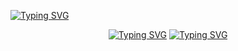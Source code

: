 [![Typing SVG](https://readme-typing-svg.demolab.com/?center=false&background=000000&color=00CC00&multiline=true&duration=600&pause=600&width=1000&height=400&font=Ubuntu+Mono&size=25&lines=​ javier@linux:~$+echo+$GREETINGS;​ Hello+Earthlings;​ I'm+Javier/Pancake;​ Programmer+by+day;​ Cosmos+traveler+by;​ Traceback+(most+recent+call+last):;​ ​ ​ ​ ​ File+"github.com/Pankeking/Pankeking/README.md";​ ​ ​ ​ ​ line+1+in+<module>;​ TypeError:+unhashable+type:+'space-time-continuum';​ .;​ .;​ ^C;​ javier@linux:~$;​ ;​ ;​ ;)](https://git.io/typing-svg)

<div align="center">
  
  [![Typing SVG](https://readme-typing-svg.demolab.com/?background=FFFFFF&color=000000&vCenter=true&center=true&duration=1000&pause=2000&height=30&width=210&size=20&lines=Programmer+by+day)](https://git.io/typing-svg)
  [![Typing SVG](https://readme-typing-svg.demolab.com/?background=000000&color=FFFFFF&vCenter=true&center=true&duration=1000&pause=2000&height=30&width=300&size=20&lines=Cosmos+traveler+by+night)](https://git.io/typing-svg)
</div>
<!--
**Pankeking/Pankeking** is a ✨ _special_ ✨ repository because its `README.md` (this file) appears on your GitHub profile.

Here are some ideas to get you started:

- 🔭 I’m currently working on ...
- 🌱 I’m currently learning ...
- 👯 I’m looking to collaborate on ...
- 🤔 I’m looking for help with ...
- 💬 Ask me about ...
- 📫 How to reach me: ...
-  Pronouns: ...
- ⚡ Fun fact: ...
-->
What I find interesting: Stars 😄 and colonizing Mars, a far away horizon and Neil Degrasse Tyson
